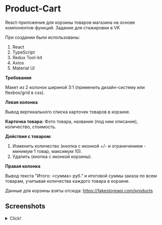 # Product-Cart
React-приложение для корзины товаров магазина на основе компонентов-функций. Задание для стажировки в VK

При создании были использованы:
<ol>
<li>React</li>
<li>TypeScript</li>
<li>Redux Tool-kit</li>
<li>Axios</li>
<li>Material UI</li>
</ol>


<strong>Требования</strong>

Макет из 2 колонок шириной 3:1 (применить дизайн-систему или flexbox/grid в css).

<strong>Левая колонка</strong>

Вывод вертикального списка карточек товаров в корзине.

<strong>Карточка товара:</strong>
Фото товара, название (под ним описание), количество, стоимость.

<strong>Действия с товаром:</strong>
<ol>
	<li>Изменить количество (кнопка с иконкой +/- и ограничением - минимум 1 товар, максимум 10).</li>
	<li>Удалить (кнопка с иконкой корзины).</li>
</ol>

<strong>Правая колонка</strong>

Вывод текста "Итого: &lt;сумма&gt; руб." и итоговой суммы заказа по всем товарам, учитывая количества каждого товара в корзине.

Данные для корзины взяты отсюда: https://fakestoreapi.com/products




## Screenshots
<details>
  <summary>Click!</summary>
  
![11](https://github.com/Xafirak/Product-Cart/assets/118333625/ae273062-6a0f-4cdf-814d-bfea86505740)
![12](https://github.com/Xafirak/Product-Cart/assets/118333625/3e43b216-e33b-498c-a44f-fbd0e4cdfdf2)

  
</details>








